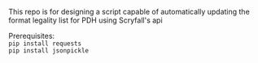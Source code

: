 This repo is for designing a script capable of automatically updating the format legality list for PDH using Scryfall's api

Prerequisites:  
`pip install requests`  
`pip install jsonpickle`
